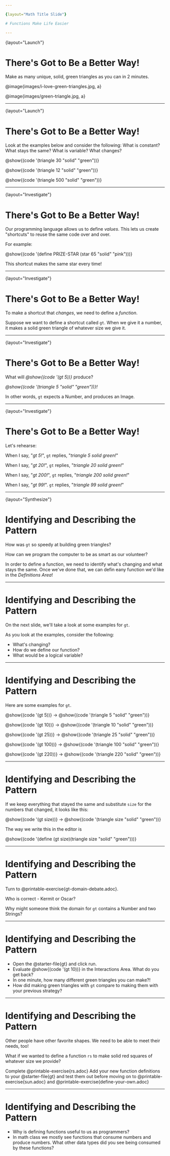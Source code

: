 ```yaml
---

{layout="Math Title Slide"}

# Functions Make Life Easier

---
```

{layout="Launch"}
# There's Got to Be a Better Way!  
Make as many unique, solid, green triangles as you can in 2 minutes.

@image{images/i-love-green-triangles.jpg, a}

@image{images/green-triangle.jpg, a}

<!--
Screenshot responses and/or share the class total at this point...
We’ll be making a comparison to this achievement later in the lesson.
-->

---
{layout="Launch"}
# There's Got to Be a Better Way!  

Look at the examples below and consider the following: What is constant? What stays the same? What is variable? What changes?

@show{(code '(triangle  30  "solid" "green"))}

@show{(code '(triangle  12  "solid" "green"))}

@show{(code '(triangle 500  "solid" "green"))}


---
{layout="Investigate"}
# There's Got to Be a Better Way!  

Our programming language allows us to define *values*. This lets us create "shortcuts" to reuse the same code over and over.

For example:

@show{(code '(define PRIZE-STAR (star 65 "solid" "pink")))} 

This shortcut makes the same star every time!

---
{layout="Investigate"}
# There's Got to Be a Better Way!  

To make a shortcut that _changes_, we need to define a _function_.

Suppose we want to define a shortcut called `gt`. When we give it a number, it makes a solid green triangle of whatever size we give it.

<!--
Ask for a volunteer to act out gt.
-->

--- 
{layout="Investigate"}
# There's Got to Be a Better Way!  

What will _@show{(code '(gt 5))}_ produce?

_@show{(code '(triangle 5 "solid" "green"))}!_

In other words, `gt` expects a Number, and produces an Image.

---
{layout="Investigate"}
# There's Got to Be a Better Way!  

Let's rehearse: 

When I say, "*gt 5!*", 
`gt` replies, "*triangle 5 solid green!*"

When I say, "*gt 20!*",
`gt` replies, "*triangle 20 solid green!*"

When I say, "*gt 200!*",
`gt` replies, "*triangle 200 solid green!*"

When I say, "*gt 99!*".
`gt` replies, "*triangle 99 solid green!*"

<!--
Make it clear to the class that the function's Name is "gt," that they expect a Number, and will produce an Image. Act out some examples before having the class add their own and record them on the board. -->

---
{layout="Synthesize"}
# Identifying and Describing the Pattern

How was `gt` so speedy at building green triangles?

How can we program the computer to be as smart as our volunteer? 

In order to define a function, we need to identify what's changing and what stays the same. Once we've done that, we can defin eany function we'd like in the _Definitions Area_!

---

# Identifying and Describing the Pattern

On the next slide, we'll take a look at some examples for `gt`.

As you look at the examples, consider the following: 
- What's changing?
- How do we define our function? 
- What would be a logical variable?

---

# Identifying and Describing the Pattern

Here are some examples for `gt`.

@show{(code '(gt 5))} &rarr; @show{(code '(triangle 5 "solid" "green"))}

@show{(code '(gt 10))} &rarr; @show{(code '(triangle 10 "solid" "green"))}

@show{(code '(gt 25))} &rarr; @show{(code '(triangle 25 "solid" "green"))}

@show{(code '(gt 100))} &rarr; @show{(code '(triangle 100 "solid" "green"))}

@show{(code '(gt 220))} &rarr; @show{(code '(triangle 220 "solid" "green"))}

<!--
Highlight or circle the numbers in the gt column and in the triangle column to help students see that they’re the only thing changing! Draw arrows to the two highlighted columns and label them with the word size.
  -->

---

# Identifying and Describing the Pattern

If we keep everything that stayed the same and substitute `size` for the numbers that changed, it looks like this:

@show{(code '(gt size))} &rarr; @show{(code '(triangle size "solid" "green"))}

The way we write this in the editor is

@show{(code '(define (gt size)(triangle size "solid" "green")))}

---

# Identifying and Describing the Pattern

Turn to @printable-exercise{gt-domain-debate.adoc}.

Who is correct - Kermit or Oscar?

Why might someone think the domain for `gt` contains a Number and two Strings? 

---

# Identifying and Describing the Pattern

- Open the @starter-file{gt} and click run.
- Evaluate @show{(code '(gt 10))} in the Interactions Area. What do you get back?
- In one minute, how many different green triangles you can make?!
- How did making green triangles with `gt` compare to making them with your previous strategy?

---

# Identifying and Describing the Pattern

Other people have other favorite shapes. We need to be able to meet their needs, too! 

What if we wanted to define a function `rs` to make solid red squares of whatever size we provide?

Complete @printable-exercise{rs.adoc} Add your new function definitions to your @starter-file{gt} and test them out before moving on to @printable-exercise{sun.adoc} and @printable-exercise{define-your-own.adoc}

<!--
As students work, walk around the room and make sure that they are circling what changes in the examples and labeling it with a variable name that reflects what it represents.
 -->

---

# Identifying and Describing the Pattern

- Why is defining functions useful to us as programmers?
- In math class we mostly see functions that consume numbers and produce numbers. What other data types did you see being consumed by these functions?
